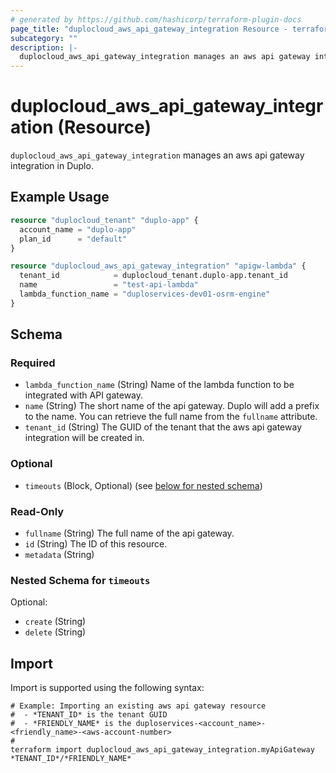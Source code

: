 ```yaml
---
# generated by https://github.com/hashicorp/terraform-plugin-docs
page_title: "duplocloud_aws_api_gateway_integration Resource - terraform-provider-duplocloud"
subcategory: ""
description: |-
  duplocloud_aws_api_gateway_integration manages an aws api gateway integration in Duplo.
---
```


# duplocloud_aws_api_gateway_integration (Resource)

`duplocloud_aws_api_gateway_integration` manages an aws api gateway integration in Duplo.

## Example Usage

```terraform
resource "duplocloud_tenant" "duplo-app" {
  account_name = "duplo-app"
  plan_id      = "default"
}

resource "duplocloud_aws_api_gateway_integration" "apigw-lambda" {
  tenant_id            = duplocloud_tenant.duplo-app.tenant_id
  name                 = "test-api-lambda"
  lambda_function_name = "duploservices-dev01-osrm-engine"
}
```

<!-- schema generated by tfplugindocs -->
## Schema

### Required

- `lambda_function_name` (String) Name of the lambda function to be integrated with API gateway.
- `name` (String) The short name of the api gateway.  Duplo will add a prefix to the name.  You can retrieve the full name from the `fullname` attribute.
- `tenant_id` (String) The GUID of the tenant that the aws api gateway integration will be created in.

### Optional

- `timeouts` (Block, Optional) (see [below for nested schema](#nestedblock--timeouts))

### Read-Only

- `fullname` (String) The full name of the api gateway.
- `id` (String) The ID of this resource.
- `metadata` (String)

<a id="nestedblock--timeouts"></a>
### Nested Schema for `timeouts`

Optional:

- `create` (String)
- `delete` (String)

## Import

Import is supported using the following syntax:

```shell
# Example: Importing an existing aws api gateway resource
#  - *TENANT_ID* is the tenant GUID
#  - *FRIENDLY_NAME* is the duploservices-<account_name>-<friendly_name>-<aws-account-number>
#
terraform import duplocloud_aws_api_gateway_integration.myApiGateway *TENANT_ID*/*FRIENDLY_NAME*
```
